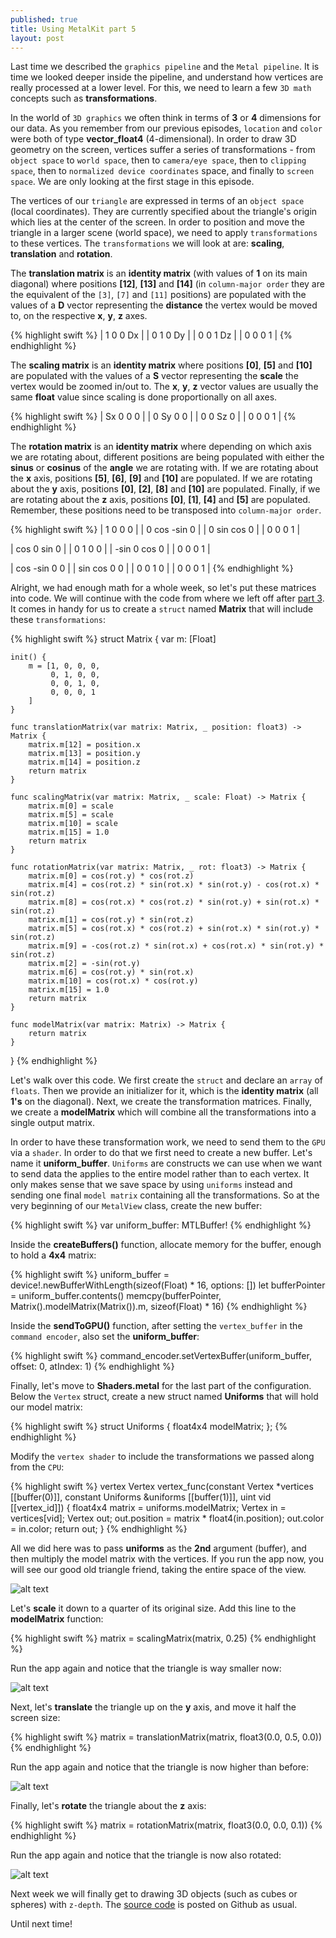 ```yaml
---
published: true
title: Using MetalKit part 5
layout: post
---
```

Last time we described the `graphics pipeline` and the `Metal pipeline`. It is time we looked deeper inside the pipeline, and understand how vertices are really processed at a lower level. For this, we need to learn a few `3D math` concepts such as __transformations__. 

In the world of `3D graphics` we often think in terms of __3__ or __4__ dimensions for our data. As you remember from our previous episodes, `location` and `color` were both of type __vector_float4__ (4-dimensional). In order to draw 3D geometry on the screen, vertices suffer a series of transformations - from `object space` to `world space`, then to `camera/eye space`, then to `clipping space`, then to `normalized device coordinates` space, and finally to `screen space`. We are only looking at the first stage in this episode.

The vertices of our `triangle` are expressed in terms of an `object space` (local coordinates). They are currently specified about the triangle's origin which lies at the center of the screen. In order to position and move the triangle in a larger scene (world space), we need to apply `transformations` to these vertices. The `transformations` we will look at are: __scaling__, __translation__ and __rotation__.

The __translation matrix__ is an __identity matrix__ (with values of __1__ on its main diagonal) where positions __[12]__, __[13]__ and __[14]__ (in `column-major order` they are the equivalent of the `[3]`, `[7]` and `[11]` positions) are populated with the values of a __D__ vector representing the __distance__ the vertex would be moved to, on the respective __x__, __y__, __z__ axes.

{% highlight swift %} 
| 1     0     0    Dx |
| 0     1     0    Dy |
| 0     0     1    Dz |
| 0     0     0     1 |
{% endhighlight %}

The __scaling matrix__ is an __identity matrix__ where positions __[0]__, __[5]__ and __[10]__ are populated with the values of a __S__ vector representing the __scale__ the vertex would be zoomed in/out to. The __x__, __y__, __z__ vector values are usually the same __float__ value since scaling is done proportionally on all axes.

{% highlight swift %} 
| Sx    0     0     0 |
| 0     Sy    0     0 |
| 0     0     Sz    0 |
| 0     0     0     1 |
{% endhighlight %}

The __rotation matrix__ is an __identity matrix__ where depending on which axis we are rotating about, different positions are being populated with either the __sinus__ or __cosinus__ of the __angle__ we are rotating with. If we are rotating about the __x__ axis, positions __[5]__, __[6]__, __[9]__ and __[10]__ are populated. If we are rotating about the __y__ axis, positions __[0]__, __[2]__, __[8]__ and __[10]__ are populated. Finally, if we are rotating about the __z__ axis, positions __[0]__, __[1]__, __[4]__ and __[5]__ are populated. Remember, these positions need to be transposed into `column-major order`.

{% highlight swift %} 
| 1     0     0     0 |
| 0    cos  -sin    0 |
| 0    sin   cos    0 |
| 0     0     0     1 |

| cos   0    sin    0 |
| 0     1     0     0 |
| -sin  0    cos    0 |
| 0     0     0     1 |

| cos  -sin   0     0 |
| sin  cos    0     0 |
| 0     0     1     0 |
| 0     0     0     1 |
{% endhighlight %}

Alright, we had enough math for a whole week, so let's put these matrices into code. We will continue with the code from where we left off after [part 3](https://github.com/Swiftor/Metal/tree/master/ch04). It comes in handy for us to create a `struct` named __Matrix__ that will include these `transformations`:

{% highlight swift %} 
struct Matrix {
    var m: [Float]
    
    init() {
        m = [1, 0, 0, 0,
             0, 1, 0, 0,
             0, 0, 1, 0,
             0, 0, 0, 1
        ]
    }
    
    func translationMatrix(var matrix: Matrix, _ position: float3) -> Matrix {
        matrix.m[12] = position.x
        matrix.m[13] = position.y
        matrix.m[14] = position.z
        return matrix
    }
    
    func scalingMatrix(var matrix: Matrix, _ scale: Float) -> Matrix {
        matrix.m[0] = scale
        matrix.m[5] = scale
        matrix.m[10] = scale
        matrix.m[15] = 1.0
        return matrix
    }
    
    func rotationMatrix(var matrix: Matrix, _ rot: float3) -> Matrix {
        matrix.m[0] = cos(rot.y) * cos(rot.z)
        matrix.m[4] = cos(rot.z) * sin(rot.x) * sin(rot.y) - cos(rot.x) * sin(rot.z)
        matrix.m[8] = cos(rot.x) * cos(rot.z) * sin(rot.y) + sin(rot.x) * sin(rot.z)
        matrix.m[1] = cos(rot.y) * sin(rot.z)
        matrix.m[5] = cos(rot.x) * cos(rot.z) + sin(rot.x) * sin(rot.y) * sin(rot.z)
        matrix.m[9] = -cos(rot.z) * sin(rot.x) + cos(rot.x) * sin(rot.y) * sin(rot.z)
        matrix.m[2] = -sin(rot.y)
        matrix.m[6] = cos(rot.y) * sin(rot.x)
        matrix.m[10] = cos(rot.x) * cos(rot.y)
        matrix.m[15] = 1.0
        return matrix
    }
    
    func modelMatrix(var matrix: Matrix) -> Matrix {
        return matrix
    }
}
{% endhighlight %}

Let's walk over this code. We first create the `struct` and declare an `array` of `floats`. Then we provide an initializer for it, which is the __identity matrix__ (all __1's__ on the diagonal). Next, we create the transformation matrices. Finally, we create a __modelMatrix__ which will combine all the transformations into a single output matrix. 

In order to have these transformation work, we need to send them to the `GPU` via a `shader`. In order to do that we first need to create a new buffer. Let's name it __uniform_buffer__. `Uniforms` are constructs we can use when we want to send data the applies to the entire model rather than to each vertex. It only makes sense that we save space by using `uniforms` instead and sending one final `model matrix` containing all the transformations. So at the very beginning of our `MetalView` class, create the new buffer:

{% highlight swift %} 
var uniform_buffer: MTLBuffer!
{% endhighlight %}

Inside the __createBuffers()__ function, allocate memory for the buffer, enough to hold a __4x4__ matrix:

{% highlight swift %} 
uniform_buffer = device!.newBufferWithLength(sizeof(Float) * 16, options: [])
let bufferPointer = uniform_buffer.contents()
memcpy(bufferPointer, Matrix().modelMatrix(Matrix()).m, sizeof(Float) * 16)
{% endhighlight %}

Inside the __sendToGPU()__ function, after setting the `vertex_buffer` in the `command encoder`, also set the __uniform_buffer__:

{% highlight swift %} 
command_encoder.setVertexBuffer(uniform_buffer, offset: 0, atIndex: 1)
{% endhighlight %}

Finally, let's move to __Shaders.metal__ for the last part of the configuration. Below the `Vertex` struct, create a new struct named __Uniforms__ that will hold our model matrix:

{% highlight swift %} 
struct Uniforms {
    float4x4 modelMatrix;
};
{% endhighlight %}

Modify the `vertex shader` to include the transformations we passed along from the `CPU`:

{% highlight swift %} 
vertex Vertex vertex_func(constant Vertex *vertices [[buffer(0)]],
                          constant Uniforms &uniforms [[buffer(1)]],
                          uint vid [[vertex_id]])
{
    float4x4 matrix = uniforms.modelMatrix;
    Vertex in = vertices[vid];
    Vertex out;
    out.position = matrix * float4(in.position);
    out.color = in.color;
    return out;
}
{% endhighlight %}

All we did here was to pass __uniforms__ as the __2nd__ argument (buffer), and then multiply the model matrix with the vertices. If you run the app now, you will see our good old triangle friend, taking the entire space of the view.

![alt text](https://github.com/Swiftor/Metal/raw/master/images/chapter05_1.png "1")

Let's __scale__ it down to a quarter of its original size. Add this line to the __modelMatrix__ function:

{% highlight swift %} 
matrix = scalingMatrix(matrix, 0.25)
{% endhighlight %}

Run the app again and notice that the triangle is way smaller now:

![alt text](https://github.com/Swiftor/Metal/raw/master/images/chapter05_2.png "2")

Next, let's __translate__ the triangle up on the __y__ axis, and move it half the screen size:

{% highlight swift %} 
matrix = translationMatrix(matrix, float3(0.0, 0.5, 0.0))
{% endhighlight %}

Run the app again and notice that the triangle is now higher than before:

![alt text](https://github.com/Swiftor/Metal/raw/master/images/chapter05_3.png "3")

Finally, let's __rotate__ the triangle about the __z__ axis:

{% highlight swift %} 
matrix = rotationMatrix(matrix, float3(0.0, 0.0, 0.1))
{% endhighlight %}

Run the app again and notice that the triangle is now also rotated:

![alt text](https://github.com/Swiftor/Metal/raw/master/images/chapter05_4.png "4")

Next week we will finally get to drawing 3D objects (such as cubes or spheres) with `z-depth`. The [source code](https://github.com/Swiftor/Metal/tree/master/ch05) is posted on Github as usual.

Until next time!
